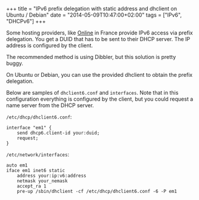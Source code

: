 +++
title = "IPv6 prefix delegation with static address and dhclient on Ubuntu / Debian"
date = "2014-05-09T10:47:00+02:00"
tags = ["IPv6", "DHCPv6"]
+++

Some hosting providers, like [Online](http://online.net) in France provide IPv6 access via prefix delegation. You get a DUID that has to be sent to their DHCP server. The IP address is configured by the client.

The recommended method is using Dibbler, but this solution is pretty buggy.

On Ubuntu or Debian, you can use the provided dhclient to obtain the prefix delegation.

Below are samples of `dhclient6.conf` and `interfaces`. Note that in this configuration everything is configured by the client, but you could request a name server from the DHCP server.

`/etc/dhcp/dhclient6.conf`:

    interface "em1" {
        send dhcp6.client-id your:duid;
        request;
    }

`/etc/network/interfaces`:

    auto em1
    iface em1 inet6 static
        address your:ip:v6:address
        netmask your_nemask
        accept_ra 1
        pre-up /sbin/dhclient -cf /etc/dhcp/dhclient6.conf -6 -P em1
